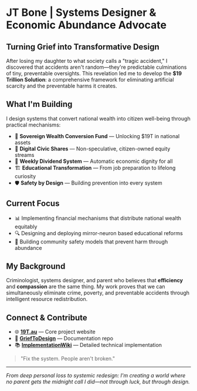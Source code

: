 # JT Bone | Systems Designer & Economic Abundance Advocate

## Turning Grief into Transformative Design

After losing my daughter to what society calls a "tragic accident," I discovered that accidents aren't random—they're predictable culminations of tiny, preventable oversights. This revelation led me to develop the **$19 Trillion Solution**: a comprehensive framework for eliminating artificial scarcity and the preventable harms it creates.

## What I'm Building

I design systems that convert national wealth into citizen well-being through practical mechanisms:

- 🏦 **Sovereign Wealth Conversion Fund** — Unlocking $19T in national assets
- 💸 **Digital Civic Shares** — Non-speculative, citizen-owned equity streams
- 🔄 **Weekly Dividend System** — Automatic economic dignity for all
- 🏗️ **Educational Transformation** — From job preparation to lifelong curiosity
- 🛡️ **Safety by Design** — Building prevention into every system

## Current Focus

- 📊 Implementing financial mechanisms that distribute national wealth equitably
- 🔍 Designing and deploying mirror-neuron based educational reforms
- 🔗 Building community safety models that prevent harm through abundance

## My Background

Criminologist, systems designer, and parent who believes that **efficiency** and **compassion** are the same thing. My work proves that we can simultaneously eliminate crime, poverty, and preventable accidents through intelligent resource redistribution.

## Connect & Contribute

- 🌐 **[19T.au](https://19T.au)** — Core project website
- 📝 **[GriefToDesign](https://github.com/tiation/grieftodesign)** — Documentation repo
- 📚 **[ImplementationWiki](https://github.com/tiation/19T-Wiki)** — Detailed technical implementation

> "Fix the system. People aren't broken." 

---

*From deep personal loss to systemic redesign: I'm creating a world where no parent gets the midnight call I did—not through luck, but through design.*
